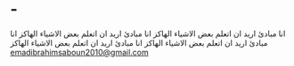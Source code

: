 
# -
انا مبادئ اريد ان اتعلم بعض الاشياء الهاكز 
انا مبادئ اريد ان اتعلم بعض الاشياء الهاكز 
انا مبادئ اريد ان اتعلم بعض الاشياء الهاكز 
انا مبادئ اريد ان اتعلم بعض الاشياء الهاكز 
emadibrahimsaboun2010@gmail.com
